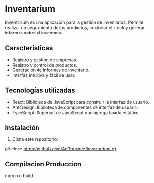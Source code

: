 # Inventarium

Inventarium es una aplicación para la gestión de inventarios. Permite realizar un seguimiento de los productos, controlar el stock y generar informes sobre el inventario.

## Características

- Registro y gestión de empresas.
- Registro y control de productos.
- Generación de informes de inventario.
- Interfaz intuitiva y fácil de usar.

## Tecnologías utilizadas

- React: Biblioteca de JavaScript para construir la interfaz de usuario.
- Ant Design: Biblioteca de componentes de interfaz de usuario.
- TypeScript: Superset de JavaScript que agrega tipado estático.

## Instalación

1. Clona este repositorio:

git clone https://github.com/An3ramirez/inventarium.git

## Compilacion Produccion

npm run build